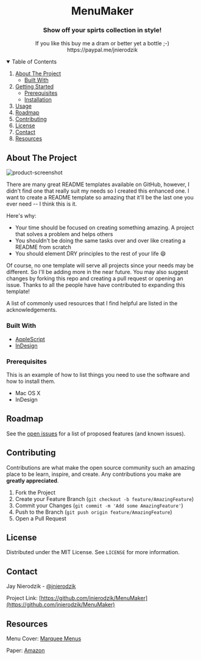 <!-- PROJECT LOGO -->
<br />
<p align="center"> 

  <h1 align="center">MenuMaker</h1>
  <h3 align="center">Show off your spirts collection in style!</h3>
  <p align="center">
  If you like this buy me a dram or better yet a bottle ;-)
https://paypal.me/jnierodzik
  </p>
</p>



<!-- TABLE OF CONTENTS -->
<details open="open">
  <summary>Table of Contents</summary>
  <ol>
    <li>
      <a href="#about-the-project">About The Project</a>
      <ul>
        <li><a href="#built-with">Built With</a></li>
      </ul>
    </li>
    <li>
      <a href="#getting-started">Getting Started</a>
      <ul>
        <li><a href="#prerequisites">Prerequisites</a></li>
        <li><a href="#installation">Installation</a></li>
      </ul>
    </li>
    <li><a href="#usage">Usage</a></li>
    <li><a href="#roadmap">Roadmap</a></li>
    <li><a href="#contributing">Contributing</a></li>
    <li><a href="#license">License</a></li>
    <li><a href="#contact">Contact</a></li>
    <li><a href="#resources">Resources</a></li>
  </ol>
</details>



<!-- ABOUT THE PROJECT -->
## About The Project

![product-screenshot]

There are many great README templates available on GitHub, however, I didn't find one that really suit my needs so I created this enhanced one. I want to create a README template so amazing that it'll be the last one you ever need -- I think this is it.

Here's why:
* Your time should be focused on creating something amazing. A project that solves a problem and helps others
* You shouldn't be doing the same tasks over and over like creating a README from scratch
* You should element DRY principles to the rest of your life :smile:

Of course, no one template will serve all projects since your needs may be different. So I'll be adding more in the near future. You may also suggest changes by forking this repo and creating a pull request or opening an issue. Thanks to all the people have have contributed to expanding this template!

A list of commonly used resources that I find helpful are listed in the acknowledgements.

### Built With

* [AppleScript](https://developer.apple.com/library/archive/documentation/AppleScript/Conceptual/AppleScriptLangGuide/introduction/ASLR_intro.html)
* [InDesign](https://www.adobe.com/products/indesign.html)

### Prerequisites

This is an example of how to list things you need to use the software and how to install them.
* Mac OS X
* InDesign

<!-- ROADMAP -->
## Roadmap

See the [open issues](https://github.com/jnierodzik/MenuMaker/issues/) for a list of proposed features (and known issues).



<!-- CONTRIBUTING -->
## Contributing

Contributions are what make the open source community such an amazing place to be learn, inspire, and create. Any contributions you make are **greatly appreciated**.

1. Fork the Project
2. Create your Feature Branch (`git checkout -b feature/AmazingFeature`)
3. Commit your Changes (`git commit -m 'Add some AmazingFeature'`)
4. Push to the Branch (`git push origin feature/AmazingFeature`)
5. Open a Pull Request



<!-- LICENSE -->
## License

Distributed under the MIT License. See `LICENSE` for more information.



<!-- CONTACT -->
## Contact

Jay Nierodzik - [@jnierodzik](https://www.linkedin.com/in/jnierodzik/)

Project Link: [https://github.com/jnierodzik/MenuMaker](https://github.com/jnierodzik/MenuMaker)


<!-- RESOURCES -->
## Resources

Menu Cover: [Marquee Menus](http://marqueemenus.com)

Paper: [Amazon](https://www.amazon.com/gp/product/B01M1Y4XFQ)






<!-- MARKDOWN LINKS & IMAGES -->
<!-- https://www.markdownguide.org/basic-syntax/#reference-style-links -->
[product-screenshot]: https://i.imgur.com/MhG0Bbd.jpg
